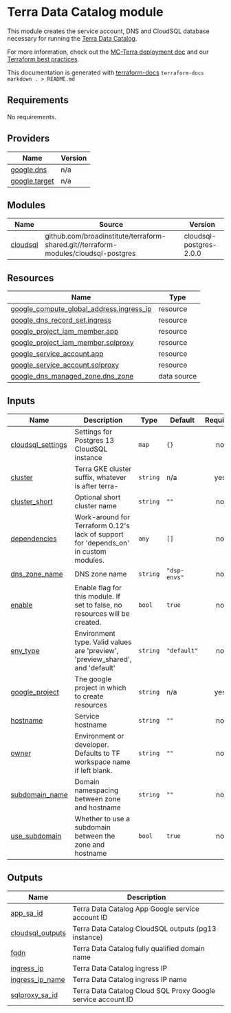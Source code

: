 # Terra Data Catalog module

This module creates the service account, DNS and CloudSQL database necessary for
running the [Terra Data Catalog](http://github.com/databiosphere/terra-data-catalog).

For more information, check out the [MC-Terra deployment doc](https://docs.dsp-devops.broadinstitute.org/mc-terra/mcterra-deployment)
and our [Terraform best practices](https://docs.dsp-devops.broadinstitute.org/best-practices-guides/terraform).

This documentation is generated with [terraform-docs](https://github.com/segmentio/terraform-docs)
`terraform-docs markdown . > README.md`

## Requirements

No requirements.

## Providers

| Name | Version |
|------|---------|
| <a name="provider_google.dns"></a> [google.dns](#provider\_google.dns) | n/a |
| <a name="provider_google.target"></a> [google.target](#provider\_google.target) | n/a |

## Modules

| Name | Source | Version |
|------|--------|---------|
| <a name="module_cloudsql"></a> [cloudsql](#module\_cloudsql) | github.com/broadinstitute/terraform-shared.git//terraform-modules/cloudsql-postgres | cloudsql-postgres-2.0.0 |

## Resources

| Name | Type |
|------|------|
| [google_compute_global_address.ingress_ip](https://registry.terraform.io/providers/hashicorp/google/latest/docs/resources/compute_global_address) | resource |
| [google_dns_record_set.ingress](https://registry.terraform.io/providers/hashicorp/google/latest/docs/resources/dns_record_set) | resource |
| [google_project_iam_member.app](https://registry.terraform.io/providers/hashicorp/google/latest/docs/resources/project_iam_member) | resource |
| [google_project_iam_member.sqlproxy](https://registry.terraform.io/providers/hashicorp/google/latest/docs/resources/project_iam_member) | resource |
| [google_service_account.app](https://registry.terraform.io/providers/hashicorp/google/latest/docs/resources/service_account) | resource |
| [google_service_account.sqlproxy](https://registry.terraform.io/providers/hashicorp/google/latest/docs/resources/service_account) | resource |
| [google_dns_managed_zone.dns_zone](https://registry.terraform.io/providers/hashicorp/google/latest/docs/data-sources/dns_managed_zone) | data source |

## Inputs

| Name | Description | Type | Default | Required |
|------|-------------|------|---------|:--------:|
| <a name="input_cloudsql_settings"></a> [cloudsql\_settings](#input\_cloudsql\_settings) | Settings for Postgres 13 CloudSQL instance | `map` | `{}` | no |
| <a name="input_cluster"></a> [cluster](#input\_cluster) | Terra GKE cluster suffix, whatever is after terra- | `string` | n/a | yes |
| <a name="input_cluster_short"></a> [cluster\_short](#input\_cluster\_short) | Optional short cluster name | `string` | `""` | no |
| <a name="input_dependencies"></a> [dependencies](#input\_dependencies) | Work-around for Terraform 0.12's lack of support for 'depends\_on' in custom modules. | `any` | `[]` | no |
| <a name="input_dns_zone_name"></a> [dns\_zone\_name](#input\_dns\_zone\_name) | DNS zone name | `string` | `"dsp-envs"` | no |
| <a name="input_enable"></a> [enable](#input\_enable) | Enable flag for this module. If set to false, no resources will be created. | `bool` | `true` | no |
| <a name="input_env_type"></a> [env\_type](#input\_env\_type) | Environment type. Valid values are 'preview', 'preview\_shared', and 'default' | `string` | `"default"` | no |
| <a name="input_google_project"></a> [google\_project](#input\_google\_project) | The google project in which to create resources | `string` | n/a | yes |
| <a name="input_hostname"></a> [hostname](#input\_hostname) | Service hostname | `string` | `""` | no |
| <a name="input_owner"></a> [owner](#input\_owner) | Environment or developer. Defaults to TF workspace name if left blank. | `string` | `""` | no |
| <a name="input_subdomain_name"></a> [subdomain\_name](#input\_subdomain\_name) | Domain namespacing between zone and hostname | `string` | `""` | no |
| <a name="input_use_subdomain"></a> [use\_subdomain](#input\_use\_subdomain) | Whether to use a subdomain between the zone and hostname | `bool` | `true` | no |

## Outputs

| Name | Description |
|------|-------------|
| <a name="output_app_sa_id"></a> [app\_sa\_id](#output\_app\_sa\_id) | Terra Data Catalog App Google service account ID |
| <a name="output_cloudsql_outputs"></a> [cloudsql\_outputs](#output\_cloudsql\_outputs) | Terra Data Catalog CloudSQL outputs (pg13 instance) |
| <a name="output_fqdn"></a> [fqdn](#output\_fqdn) | Terra Data Catalog fully qualified domain name |
| <a name="output_ingress_ip"></a> [ingress\_ip](#output\_ingress\_ip) | Terra Data Catalog ingress IP |
| <a name="output_ingress_ip_name"></a> [ingress\_ip\_name](#output\_ingress\_ip\_name) | Terra Data Catalog ingress IP name |
| <a name="output_sqlproxy_sa_id"></a> [sqlproxy\_sa\_id](#output\_sqlproxy\_sa\_id) | Terra Data Catalog Cloud SQL Proxy Google service account ID |
